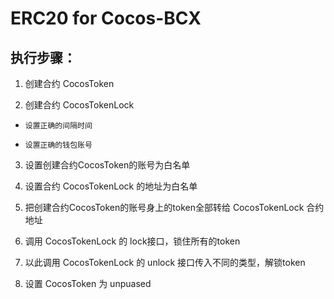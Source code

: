 # ERC20 for Cocos-BCX 

## 执行步骤：
1. 创建合约 CocosToken

2. 创建合约 CocosTokenLock
*     设置正确的间隔时间
*     设置正确的钱包账号

3. 设置创建合约CocosToken的账号为白名单

4. 设置合约 CocosTokenLock 的地址为白名单

5. 把创建合约CocosToken的账号身上的token全部转给 CocosTokenLock 合约地址

6. 调用 CocosTokenLock 的 lock接口，锁住所有的token

7. 以此调用 CocosTokenLock 的 unlock 接口传入不同的类型，解锁token

8. 设置 CocosToken 为 unpuased